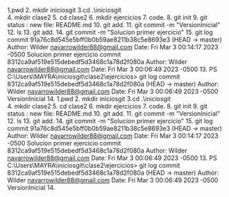 1.pwd 2. mkdir iniciosgit
3.cd .\iniciosgit\
4. mkdir clase2 5. cd clase2 6. mkdir ejercicios 7. code. 8. git init 9. git status : new file: README.md 10. git add. 11. git commit -m "VersionInicial" 12. ls 13. git add. 14. git commit -m "Solucion primer ejercicio" 15. git log
commit 91a76c8d545e5bff0b0b59ae8211b38c5e8693e3 (HEAD -> master)
Author: Wilder <navarrowilder88@gmail.com>
Date: Fri Mar 3 00:14:17 2023 -0500
Solucion primer ejercicio
commit 8312ca9af519e515debedf5d3468c1a78d2f080a
Author: Wilder <navarrowilder88@gmail.com>
Date: Fri Mar 3 00:06:49 2023 -0500 13. PS C:\Users\MAYRA\iniciosgit\clase2\ejercicios> git log
commit 8312ca9af519e515debedf5d3468c1a78d2f080a (HEAD -> master)
Author: Wilder <navarrowilder88@gmail.com>
Date: Fri Mar 3 00:06:49 2023 -0500
VersionInicial 14.
1.pwd 2. mkdir iniciosgit
3.cd .\iniciosgit\
4. mkdir clase2 5. cd clase2 6. mkdir ejercicios 7. code. 8. git init 9. git status : new file: README.md 10. git add. 11. git commit -m "VersionInicial" 12. ls 13. git add. 14. git commit -m "Solucion primer ejercicio" 15. git log
commit 91a76c8d545e5bff0b0b59ae8211b38c5e8693e3 (HEAD -> master)
Author: Wilder <navarrowilder88@gmail.com>
Date: Fri Mar 3 00:14:17 2023 -0500
Solucion primer ejercicio
commit 8312ca9af519e515debedf5d3468c1a78d2f080a
Author: Wilder <navarrowilder88@gmail.com>
Date: Fri Mar 3 00:06:49 2023 -0500 13. PS C:\Users\MAYRA\iniciosgit\clase2\ejercicios> git log
commit 8312ca9af519e515debedf5d3468c1a78d2f080a (HEAD -> master)
Author: Wilder <navarrowilder88@gmail.com>
Date: Fri Mar 3 00:06:49 2023 -0500
VersionInicial 14.
